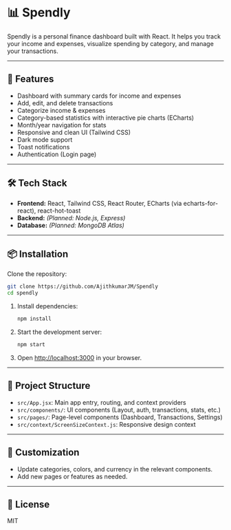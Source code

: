# 📊 Spendly

Spendly is a personal finance dashboard built with React. It helps you track your income and expenses, visualize spending by category, and manage your transactions.

---

## 🚀 Features
- Dashboard with summary cards for income and expenses
- Add, edit, and delete transactions
- Categorize income & expenses
- Category-based statistics with interactive pie charts (ECharts)
- Month/year navigation for stats
- Responsive and clean UI (Tailwind CSS)
- Dark mode support
- Toast notifications
- Authentication (Login page)

---

## 🛠️ Tech Stack
- **Frontend:** React, Tailwind CSS, React Router, ECharts (via echarts-for-react), react-hot-toast
- **Backend:** *(Planned: Node.js, Express)*
- **Database:** *(Planned: MongoDB Atlas)*

---

## 📦 Installation

Clone the repository:

```bash
git clone https://github.com/AjithkumarJM/Spendly
cd spendly
```

1. Install dependencies:
   ```bash
   npm install
   ```
2. Start the development server:
   ```bash
   npm start
   ```
3. Open [http://localhost:3000](http://localhost:3000) in your browser.

---

## 📁 Project Structure
- `src/App.jsx`: Main app entry, routing, and context providers
- `src/components/`: UI components (Layout, auth, transactions, stats, etc.)
- `src/pages/`: Page-level components (Dashboard, Transactions, Settings)
- `src/context/ScreenSizeContext.js`: Responsive design context

---

## 📝 Customization
- Update categories, colors, and currency in the relevant components.
- Add new pages or features as needed.

---

## 📄 License
MIT
